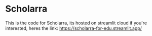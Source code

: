# Scholarra
This is the code for Scholarra, its hosted on streamlit cloud if you're interested, heres the link:
https://scholarra-for-edu.streamlit.app/
